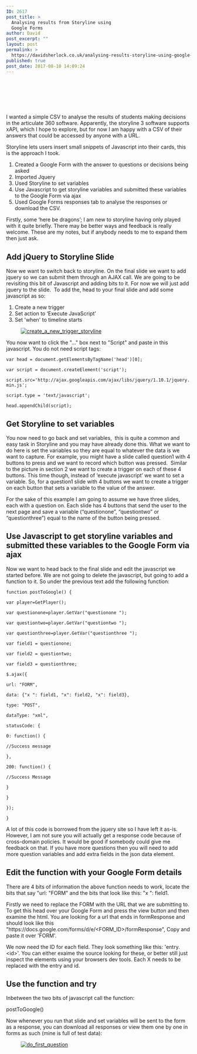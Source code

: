 ```yaml
---
ID: 2617
post_title: >
  Analysing results from Storyline using
  Google Forms
author: David
post_excerpt: ""
layout: post
permalink: >
  https://davidsherlock.co.uk/analysing-results-storyline-using-google-forms/
published: true
post_date: 2017-08-10 14:09:24
---
```

<!-- wp:group -->
<div class="wp-block-group"><div class="wp-block-group__inner-container"><!-- wp:group -->
<div class="wp-block-group"><div class="wp-block-group__inner-container"><!-- wp:freeform -->
<p> </p>
<p> </p>
<p> </p>
<!-- /wp:freeform --></div></div>
<!-- /wp:group --></div></div>
<!-- /wp:group -->

<!-- wp:paragraph -->
<p>I wanted a simple CSV to analyse the results of students making decisions in the articulate 360 software. Apparently, the storyline 3 software supports xAPI, which I hope to explore, but for now I am happy with a CSV of their answers that could be accessed by anyone with a URL.</p>
<!-- /wp:paragraph -->

<!-- wp:paragraph -->
<p>Storyline lets users insert small snippets of Javascript into their cards, this is the approach I took.</p>
<!-- /wp:paragraph -->

<!-- wp:list {"ordered":true} -->
<ol><li>Created a Google Form with the answer to questions or decisions being asked</li><li>Imported Jquery</li><li>Used Storyline to set variables</li><li>Use Javascript to get storyline variables and submitted these variables to the Google Form via ajax</li><li>Used Google Forms responses tab to analyse the responses or download the CSV.</li></ol>
<!-- /wp:list -->

<!-- wp:paragraph -->
<p>Firstly, some ‘here be dragons’; I am new to storyline having only played with it quite briefly. There may be better ways and feedback is really welcome. These are my notes, but if anybody needs to me to expand them then just ask.</p>
<!-- /wp:paragraph -->

<!-- wp:heading -->
<h2>Add jQuery to Storyline Slide</h2>
<!-- /wp:heading -->

<!-- wp:paragraph -->
<p>Now we want to switch back to storyline. On the final slide we want to add jquery so we can submit them through an AJAX call. We are going to be revisiting this bit of Javascript and adding bits to it. For now we will just add jquery to the slide. &nbsp;To add the, head to your final slide and add some javascript as so:</p>
<!-- /wp:paragraph -->

<!-- wp:list {"ordered":true} -->
<ol><li>Create a new trigger</li><li>Set action to ‘Execute JavaScript’</li><li>Set 'when' to timeline starts</li></ol>
<!-- /wp:list -->

<!-- wp:image {"align":"center","id":2620,"linkDestination":"custom"} -->
<div class="wp-block-image"><figure class="aligncenter"><a href="http://davidsherlock.co.uk/wp-content/uploads/2017/08/create_a_new_trigger_storyline.png"><img src="http://davidsherlock.co.uk/wp-content/uploads/2017/08/create_a_new_trigger_storyline-1024x228.png" alt="create_a_new_trigger_storyline" class="wp-image-2620"/></a></figure></div>
<!-- /wp:image -->

<!-- wp:paragraph -->
<p>You now want to click the "…" box next to "Script" and paste in this javascript. You do not need script tags:</p>
<!-- /wp:paragraph -->

<!-- wp:paragraph -->
<p></p>
<!-- /wp:paragraph -->

<!-- wp:paragraph -->
<p><code>var head = document.getElementsByTagName('head')[0];</code></p>
<!-- /wp:paragraph -->

<!-- wp:paragraph -->
<p><code>var script = document.createElement('script');</code></p>
<!-- /wp:paragraph -->

<!-- wp:paragraph -->
<p><code>script.src='http://ajax.googleapis.com/ajax/libs/jquery/1.10.1/jquery.min.js';</code></p>
<!-- /wp:paragraph -->

<!-- wp:paragraph -->
<p><code>script.type = 'text/javascript';</code></p>
<!-- /wp:paragraph -->

<!-- wp:paragraph -->
<p><code>head.appendChild(script);</code></p>
<!-- /wp:paragraph -->

<!-- wp:heading -->
<h2>Get Storyline to set variables</h2>
<!-- /wp:heading -->

<!-- wp:paragraph -->
<p>You now need to go back and set variables,&nbsp; this is quite a common and easy task in Storyline and you may have already done this. What we want to do here is set the variables so they are equal to whatever the data is we want to capture. For example, you might have a slide called question1 with 4 buttons to press and we want to record which button was pressed.&nbsp; Similar to the picture in section 2 we want to create a trigger on each of these 4 buttons. This time though, instead of ‘execute javascript’ we want to set a variable. So, for a question1 slide with 4 buttons we want to create a trigger on each button that sets a variable to the value of the answer.</p>
<!-- /wp:paragraph -->

<!-- wp:paragraph -->
<p>For the sake of this example I am going to assume we have three slides, each with a question on. Each slide has 4 buttons that send the user to the next page and save a variable (“questionone”, “questiontwo” or “questionthree”) equal to the name of the button being pressed.</p>
<!-- /wp:paragraph -->

<!-- wp:heading -->
<h2>Use Javascript to get storyline variables and submitted these variables to the Google Form via ajax</h2>
<!-- /wp:heading -->

<!-- wp:paragraph -->
<p>Now we want to head back to the final slide and edit the javascript we started before. We are not going to delete the javascript, but going to add a function to it. So under the previous text add the following function:</p>
<!-- /wp:paragraph -->

<!-- wp:paragraph -->
<p><code>function postToGoogle() {</code></p>
<!-- /wp:paragraph -->

<!-- wp:paragraph -->
<p><code>var player=GetPlayer();</code></p>
<!-- /wp:paragraph -->

<!-- wp:paragraph -->
<p><code>var questionone=player.GetVar("questionone ");</code></p>
<!-- /wp:paragraph -->

<!-- wp:paragraph -->
<p><code>var questiontwo=player.GetVar("questiontwo ");</code></p>
<!-- /wp:paragraph -->

<!-- wp:paragraph -->
<p><code>var questionthree=player.GetVar("questionthree ");</code></p>
<!-- /wp:paragraph -->

<!-- wp:paragraph -->
<p><code>var field1 = questionone;</code></p>
<!-- /wp:paragraph -->

<!-- wp:paragraph -->
<p><code>var field2 = questiontwo;</code></p>
<!-- /wp:paragraph -->

<!-- wp:paragraph -->
<p><code>var field3 = questionthree;</code></p>
<!-- /wp:paragraph -->

<!-- wp:paragraph -->
<p><code>$.ajax({</code></p>
<!-- /wp:paragraph -->

<!-- wp:paragraph -->
<p><code>url: "FORM",</code></p>
<!-- /wp:paragraph -->

<!-- wp:paragraph -->
<p><code>data: {"x ": field1, "x": field2, "x": field3},</code></p>
<!-- /wp:paragraph -->

<!-- wp:paragraph -->
<p><code>type: "POST",</code></p>
<!-- /wp:paragraph -->

<!-- wp:paragraph -->
<p><code>dataType: "xml",</code></p>
<!-- /wp:paragraph -->

<!-- wp:paragraph -->
<p><code>statusCode: {</code></p>
<!-- /wp:paragraph -->

<!-- wp:paragraph -->
<p><code>0: function() {</code></p>
<!-- /wp:paragraph -->

<!-- wp:paragraph -->
<p><code>//Success message</code></p>
<!-- /wp:paragraph -->

<!-- wp:paragraph -->
<p><code>},</code></p>
<!-- /wp:paragraph -->

<!-- wp:paragraph -->
<p><code>200: function() {</code></p>
<!-- /wp:paragraph -->

<!-- wp:paragraph -->
<p><code>//Success Message</code></p>
<!-- /wp:paragraph -->

<!-- wp:paragraph -->
<p><code>}</code></p>
<!-- /wp:paragraph -->

<!-- wp:paragraph -->
<p><code>}</code></p>
<!-- /wp:paragraph -->

<!-- wp:paragraph -->
<p><code>});</code></p>
<!-- /wp:paragraph -->

<!-- wp:paragraph -->
<p><code>}</code></p>
<!-- /wp:paragraph -->

<!-- wp:paragraph -->
<p>A lot of this code is borrowed from the jquery site so I have left it as-is. However, I am not sure you will actually get a response code because of cross-domain policies. It would be good if somebody could give me feedback on that. If you have more questions then you will need to add more question variables and add extra fields in the json data element.</p>
<!-- /wp:paragraph -->

<!-- wp:heading -->
<h2>Edit the function with your Google Form details</h2>
<!-- /wp:heading -->

<!-- wp:paragraph -->
<p>There are 4 bits of information the above function needs to work, locate the bits that say "url: "FORM" and the bits that look like this: "x ": field1.</p>
<!-- /wp:paragraph -->

<!-- wp:paragraph -->
<p>Firstly we need to replace the FORM with the URL that we are submitting to. To get this head over your Google Form and press the view button and then examine the html. You are looking for a url that ends in formResponse and should look like this "https://docs.google.com/forms/d/e/&lt;FORM_ID&gt;/formResponse", Copy and paste it over 'FORM'.</p>
<!-- /wp:paragraph -->

<!-- wp:paragraph -->
<p>We now need the ID for each field. They look something like this: 'entry.&lt;id&gt;'. You can either exaime the source looking for these, or better still just inspect the elements using your browsers dev tools. Each X needs to be replaced with the entry and id.</p>
<!-- /wp:paragraph -->

<!-- wp:heading -->
<h2>Use the function and try</h2>
<!-- /wp:heading -->

<!-- wp:paragraph -->
<p>Inbetween the two bits of javascript call the function:</p>
<!-- /wp:paragraph -->

<!-- wp:paragraph -->
<p>postToGoogle()</p>
<!-- /wp:paragraph -->

<!-- wp:paragraph -->
<p>Now whenever you run that slide and set variables will be sent to the form as a response, you can download all responses or view them one by one in forms as such (mine is full of test data):</p>
<!-- /wp:paragraph -->

<!-- wp:image {"align":"center","id":2621,"linkDestination":"custom"} -->
<div class="wp-block-image"><figure class="aligncenter"><a href="http://davidsherlock.co.uk/wp-content/uploads/2017/08/do_first_question.png"><img src="http://davidsherlock.co.uk/wp-content/uploads/2017/08/do_first_question-300x127.png" alt="do_first_question" class="wp-image-2621"/></a></figure></div>
<!-- /wp:image -->